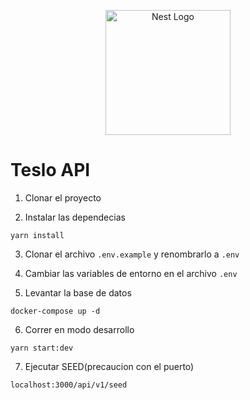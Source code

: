 <p align="center">
  <a href="http://nestjs.com/" target="blank"><img src="https://nestjs.com/img/logo-small.svg" width="200" alt="Nest Logo" /></a>
</p>

[circleci-image]: https://img.shields.io/circleci/build/github/nestjs/nest/master?token=abc123def456
[circleci-url]: https://circleci.com/gh/nestjs/nest

# Teslo API

1. Clonar el proyecto

2. Instalar las dependecias

```
yarn install
```

3. Clonar el archivo `.env.example` y renombrarlo a `.env`

4. Cambiar las variables de entorno en el archivo `.env`

5. Levantar la base de datos

```
docker-compose up -d
```

6. Correr en modo desarrollo

```
yarn start:dev
```

7. Ejecutar SEED(precaucion con el puerto)

```
localhost:3000/api/v1/seed
```

```

```
